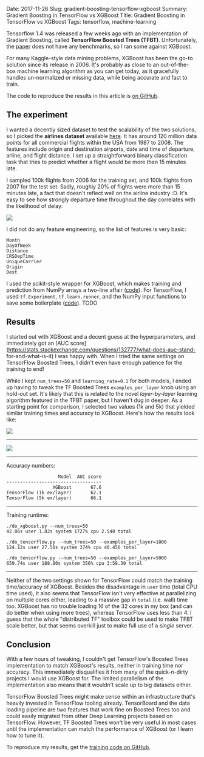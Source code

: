 Date: 2017-11-26
Slug: gradient-boosting-tensorflow-xgboost
Summary: Gradient Boosting in TensorFlow vs XGBoost
Title: Gradient Boosting in TensorFlow vs XGBoost
Tags: tensorflow, machine-learning

Tensorflow 1.4 was released a few weeks ago with an implementation of Gradient
Boosting, called **TensorFlow Boosted Trees (TFBT)**. Unfortunately, the
[paper](https://arxiv.org/abs/1710.11555) does not have any benchmarks, so I
ran some against XGBoost.

For many Kaggle-style data mining problems, XGBoost has been the go-to solution since its release in 2006. It's probably as close to an out-of-the-box machine learning algorithm as you can get today, as it gracefully handles un-normalized or missing data, while being accurate and fast to train.

The code to reproduce the results in this article is [on GitHub](https://github.com/nicolov/gradient_boosting_tensorflow_xgboost).

## The experiment

I wanted a decently sized dataset to test the scalability of the two solutions, so I picked the **airlines dataset** available [here](http://stat-computing.org/dataexpo/2009/). It has around 120 million data points for all commercial flights
within the USA from 1987 to 2008. The features include origin and destination
airports, date and time of departure, arline, and flight distance. I set up a
straightforward binary classification task that tries to predict whether a flight
would be more than 15 minutes late.

I sampled 100k flights from 2006 for the training set, and 100k flights from
2007 for the test set. Sadly, roughly 20% of flights were more than 15 minutes
late, a fact that doesn't reflect well on the airline industry :D. It's easy
to see how strongly departure time throughout the day correlates with the
likelihood of delay:

<img src="{attach}by_hour.png" style="max-width: 80%" class="img-center" />

I did not do any feature engineering, so the list of features is very basic:

```
Month
DayOfWeek
Distance
CRSDepTime
UniqueCarrier
Origin
Dest
```

I used the scikit-style wrapper for XGBoost, which makes training and
prediction from NumPy arrays a two-line affair ([code](https://github.com/nicolov/gradient_boosting_tensorflow_xgboost/blob/master/do_xgboost.py)). For TensorFlow, I used
`tf.Experiment`, `tf.learn.runner`, and the NumPy input functions to save some
boilerplate ([code](https://github.com/nicolov/gradient_boosting_tensorflow_xgboost/blob/master/do_tensorflow.py)). TODO

## Results

I started out with XGBoost and a decent guess at the hyperparameters, and
immediately got an [AUC
score](https://stats.stackexchange.com/questions/132777/what-does-auc-stand-
for-and-what-is-it) I was happy with. When I tried the same settings on
TensorFlow Boosted Trees, I didn't even have enough patience for the training
to end!

While I kept `num_trees=50` and `learning_rate=0.1` for both models, I ended
up having to tweak the TF Boosted Trees `examples_per_layer` knob using an
hold-out set. It's likely that this is related to the novel *layer-by-layer*
learning algorithm featured in the TFBT paper, but I haven't dug in deeper. As
a starting point for comparison, I selected two values (1k and 5k) that
yielded similar training times and accuracy to XGBoost. Here's how the results
look like:

<img src="{attach}roc.png" style="max-width: 80%" class="img-center" />

<hr>

<img src="{attach}execution_time.png" style="max-width: 80%" class="img-center" />

<hr>

Accuracy numbers:

```
                   Model  AUC score
-----------------------------------
                 XGBoost       67.6
TensorFlow (1k ex/layer)       62.1
TensorFlow (5k ex/layer)       66.1
```

<hr>

Training runtime:

```
./do_xgboost.py --num_trees=50
42.06s user 1.82s system 1727% cpu 2.540 total

./do_tensorflow.py --num_trees=50 --examples_per_layer=1000
124.12s user 27.50s system 374% cpu 40.456 total

./do_tensorflow.py --num_trees=50 --examples_per_layer=5000
659.74s user 188.80s system 356% cpu 3:58.30 total
```

<hr>

Neither of the two settings shown for TensorFlow could match the training
time/accuracy of XGBoost. Besides the disadvantage in `user` time (total CPU
time used), it also seems that TensorFlow isn't very effective at
parallelizing on multiple cores either, leading to a massive gap in `total`
(i.e. wall) time too. XGBoost has no trouble loading 16 of the 32 cores in my
box (and can do better when using more trees), whereas TensorFlow uses less
than 4. I guess that the whole "distributed TF" toolbox could be used to make
TFBT scale better, but that seems overkill just to make full use of a _single_
server.

## Conclusion

With a few hours of tweaking, I couldn't get TensorFlow's Boosted Trees
implementation to match XGBoost's results, neither in training time nor
accuracy. This immediately disqualifies it from many of the quick-n-dirty
projects I would use XGBoost for. The limited parallelism of the implementation
also means that it wouldn't scale up to big datasets either.

TensorFlow Boosted Trees might make sense within an infrastructure that's
heavily invested in TensorFlow tooling already. TensorBoard and the data
loading pipeline are two features that work fine on Boosted Trees too and
could easily migrated from other Deep Learning projects based on TensorFlow.
However, TF Boosted Trees won't be very useful in most cases until the
implementation can match the performance of XGBoost (or I learn how to tune
it).

To reproduce my results, get the [training code on GitHub](https://github.com/nicolov/gradient_boosting_tensorflow_xgboost).
